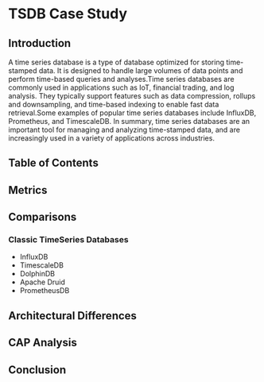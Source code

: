 # TSDB Case Study

## Introduction
A time series database is a type of database optimized for storing time-stamped data.
It is designed to handle large volumes of data points and perform time-based queries and analyses.Time series databases are commonly used in applications such as IoT, financial trading, and log analysis.
They typically support features such as data compression, rollups and downsampling, and time-based indexing to enable fast data retrieval.Some examples of popular time series databases include InfluxDB, Prometheus, and TimescaleDB.
In summary, time series databases are an important tool for managing and analyzing time-stamped data, and are increasingly used in a variety of applications across industries.

## Table of Contents
## Metrics
## Comparisons
### Classic TimeSeries Databases
 - InfluxDB
 - TimescaleDB
 - DolphinDB
 - Apache Druid
 - PrometheusDB
## Architectural Differences 
## CAP Analysis
## Conclusion
